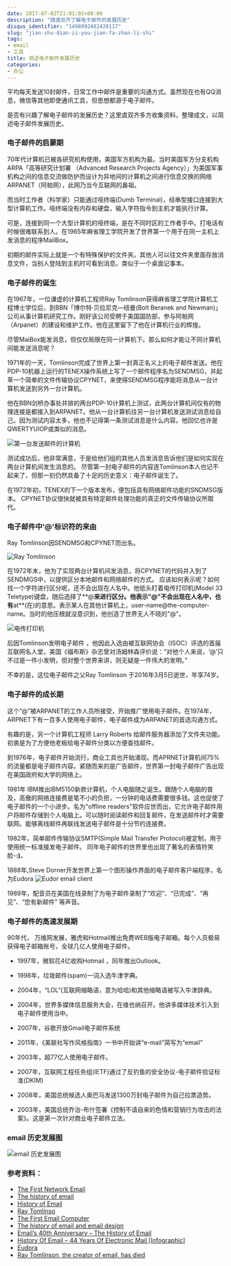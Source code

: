 ```yaml
---
date: 2017-07-02T21:01:02+08:00
description: "随虞双齐了解电子邮件的发展历史"
disqus_identifier: "1498992482428117"
slug: "jian-shu-dian-zi-you-jian-fa-zhan-li-shi"
tags:
- email
- 工具
title: 简述电子邮件发展历史
categories:
- 办公
---
```


平均每天发送10封邮件，日常工作中邮件是重要的沟通方式。虽然现在也有QQ消息，微信等其他即使通讯工具，但思想都源于电子邮件。

是否有兴趣了解电子邮件的发展历史？这里虞双齐多方收集资料，整理成文，以简述电子邮件发展历史。


### 电子邮件的启蒙期
70年代计算机已被各研究机构使用，美国军方机构为最。当时美国军方分支机构ARPA「高等研究计划署 （Advanced Research Projects Agency）」为美国军事机构之间的信息交流做防护而设计为异地间的计算机之间进行信息交换的网络ARPANET（阿帕网），此网乃当今互联网的鼻祖。

而当时工作者（科学家）只能通过哑终端(Dumb Terminal)，经串型接口连接到大型计算机工作。哑终端没有内存和硬盘，输入字符指令到主机才能执行计算。 

可是，连接到同一个大型计算机的哑终端，是在不同时区的工作者手中。打电话有时候很难联系到人。在1965年麻省理工学院开发了世界第一个用于在同一主机上发消息的程序MailBox。

初期的邮件实际上就是一个有特殊保护的文件夹。其他人可以往文件夹里面存放消息文件，当别人登陆到主机时可看到消息。类似于一个桌面记事本。


### 电子邮件的诞生

在1967年，一位谦虚的计算机工程师Ray Tomlinson获得麻省理工学院计算机工程博士学位后，到BBN「博尔特·贝拉尼克—纽曼(Bolt Beranek and Newman)」公司从事计算机研究工作。刚好该公司受聘于美国国防部，参与阿帕网（Arpanet）的建设和维护工作。他在这里留下了他在计算机行业的辉煌。

尽管MaiBox能发消息，但仅仅局限在同一计算机下。那么如何才能让不同计算机间能发送消息呢？ 

1971年的一天，Tomlinson完成了世界上第一封真正名义上的电子邮件发送。他在PDP-10机器上运行的TENEX操作系统上写了一个邮件程序名为SENDMSG，并起草一个简单的文件传输协议CPYNET，来使得SENDMSG程序能将消息从一台计算机发送到另外一台计算机。

他在BBN剑桥办事处并排的两台PDP-10计算机上测试，此两台计算机间仅有的物理连接是都接入到ARPANET。他从一台计算机往另一台计算机发送测试消息给自己。因为测试内容太多，他也不记得第一条测试消息是什么内容。他回忆也许是QWERTYUIOP或类似的消息。

![第一台发送邮件的计算机](https://static.yushuangqi.com/blog/2017/63925225.png)

测试成功后，他非常满意，于是给他们组的其他人员发消息告诉他们是如何实现在两台计算机间发生消息的。 尽管第一封电子邮件的内容连Tomlinson本人也记不起来了，但那一刻仍然具备了十足的历史意义：电子邮件诞生了。 

在1972年初，TENEX的下一个版本发布，便包括具有网络邮件功能的SNDMSG版本。 CPYNET协议很快就被具有特定邮件处理功能的真正的文件传输协议所取代。 

### 电子邮件中'@'标识符的来由

Ray Tomlinson因SENDMSG和CPYNET而出名。 

![Ray Tomlinson](https://static.yushuangqi.com/blog/2017/65732603.png)

在1972年末，他为了实现两台计算机间发消息，将CPYNET的代码并入到了SENDMGS中，以提供区分本地邮件和网络邮件的方式。 应该如何表示呢？如何找一个字符进行区分呢，还不会出现在人名中。他低头盯着电传打印机(Model 33 Teletype)键盘，随后选择了**@**来进行区分。他表示"@"不会出现在人名中，也有**at**(在)的意思。表示某人在其他计算机上，user-name@the-computer-name。当时的他压根就没意识到，他创造了世界无人不晓的"@"。

![电传打印机](https://static.yushuangqi.com/blog/2017/65820591.png)

后因Tomlinson发明电子邮件 ，他因此入选由被互联网协会（ISOC）评选的首届互联网名人堂，美国《福布斯》杂志曾对汤姆林森评价说：“对他个人来说，‘@’只不过是一件小发明，但对整个世界来讲，则无疑是一件伟大的发明。”

不幸的是，这位电子邮件之父Ray Tomlinson 于2016年3月5日逝世，年享74岁。

### 电子邮件的成长期
这个“@”被ARPANET的工作人员所接受，开始推广使用电子邮件。在1974年，ARPNET下有一百多人使用电子邮件，电子邮件成为ARPANET的首选沟通方式。

有趣的是，另一个计算机工程师 Larry Roberts 给邮件服务器添加了文件夹功能。初衷是为了方便他老板给电子邮件分类以方便查找邮件。 

到1976年，电子邮件开始流行，商业工具也开始涌现。而APRNET计算机间75%的流量都是电子邮件内容。紧随而来的是广告邮件，世界第一封电子邮件广告出现在美国政府和大学的网络上。

1981年 IBM推出IBM5150新款计算机，个人电脑随之诞生。跟随个人电脑的普及，高傲的网络连接费是笔不小的负担，一分钟的电话费需要很多钱。这也促使了电子邮件的一个小进步。名为"offline readers"软件应世而出，它允许电子邮件用户将邮件存储到个人电脑上。可以随时阅读邮件和回复邮件，在发送邮件时才需要联网。能够离线邮件再联线发送电子邮件是十分节约连接费。

1982年，简单邮件传输协议SMTP(Simple Mail Transfer Protocol)被定制，用于使用统一标准接发电子邮件。 同年电子邮件的世界里也出现了著名的表情符笑脸-**:)**。



1888年,Steve Dorner开发世界上第一个图形操作界面的电子邮件客户端程序，名为Eudora
![Eudor email client](https://static.yushuangqi.com/blog/2017/65577096.png)


1989年，配音员在美国在线录制了为电子邮件录制了“欢迎”、“已完成”、“再见”、“您有新邮件” 等声音。

### 电子邮件的高速发展期

90年代， 万维网发展，雅虎和Hotmail推出免费WEB版电子邮箱。每个人员极易获得电子邮箱账号，全球几亿人使用电子邮件。
+ 1997年，微软花4亿收购Hotmail ，同年推出Outlook。

+ 1998年，垃圾邮件(spam)一词入选牛津字典。
+ 2004年，“LOL“(互联网缩略语，意为哈哈)和其他缩略语被写入牛津辞典。
+ 2004年，世界多媒体信息服务大会，在维也纳召开。他讲多媒体技术引入到电子邮件使用当中。
+ 2007年，谷歌开放Gmail电子邮件系统
+ 2011年，《美联社写作风格指南》一书中开始讲“e-mail”简写为“email”
+ 2003年，超77亿人使用电子邮件。

+ 2007年，互联网工程任务组(IETF)通过了反钓鱼的安全协议-电子邮件验证标准(DKIM)

+ 2008年，美国总统候选人奥巴马发送1300万封电子邮件为自己拉票造势。

+ 2003年，美国总统乔治-布什签署《控制不请自来的色情和营销行为攻击的法案》。这是第一次针对商业电子邮件立法。

### email 历史发展图

![email 历史发展图](https://static.yushuangqi.com/blog/2017/a3904ee6-cbcf-48aa-a175-8ce38b8d2380.png)

### 参考资料：
- [The First Network Email](https://openmap.bbn.com/~tomlinso/ray/firstemailframe.html)
- [The history of email](http://www.nethistory.info/History%20of%20the%20Internet/email.html)
- [History of Email](http://www.olografix.org/gubi/estate/libri/wizards/email.html)
- [Ray Tomlinso](https://openmap.bbn.com/~tomlinso/ray/home.html)
- [The First Email Computer](https://openmap.bbn.com/~tomlinso/ray/ka10.html)
- [The history of email and email design](https://instiller.co.uk/blog/the-history-of-email-and-email-design-infographic/)
- [Email’s 40th Anniversary – The History of Email](https://www.reachmail.net/blog/emails-40th-anniversary-history-email)
- [History Of Email – 44 Years Of Electronic Mail [Infographic]](http://www.bitrebels.com/technology/history-email-44-years-infographic/)
- [Eudora](https://en.wikipedia.org/wiki/Eudora_(email_client))
- [Ray Tomlinson, the creator of email, has died](http://edition.cnn.com/2016/03/06/us/ray-tomlinson-email-creator-obit/index.html)


     
 



